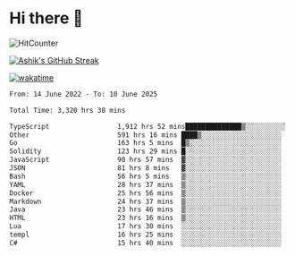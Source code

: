 # Hi there 👋

![HitCounter](https://hits.seeyoufarm.com/api/count/incr/badge.svg?url=https%3A%2F%2Fgithub.com%2Fashrhmn1212%2Fhit-counter)

<!-- ![Contribution Graph](https://github-readme-activity-graph.cyclic.app/graph?username=ashrhmn) -->


<!-- [![Top Langs](https://github-readme-stats.vercel.app/api/top-langs/?username=ashrhmn&layout=compact&theme=synthwave&langs_count=10&card_width=445)](https://github.com/anuraghazra/github-readme-stats) -->

[![Ashik's GitHub Streak](https://github-readme-streak-stats.herokuapp.com/?user=ashrhmn&theme=blood&fire=DD7F1C&background=151515&dates=9f9f9f&border=DD2727)](https://git.io/streak-stats)

<!-- ![Ashik's GitHub stats](https://github-readme-stats.vercel.app/api/?username=ashrhmn&show_icons=true&title_color=fff&icon_color=79ff97&text_color=9f9f9f&bg_color=151515) -->

[![wakatime](https://wakatime.com/badge/user/3df86613-ba63-4631-8e65-0ff18e7becad.svg)](https://wakatime.com/@3df86613-ba63-4631-8e65-0ff18e7becad)

<!--START_SECTION:waka-->

```txt
From: 14 June 2022 - To: 10 June 2025

Total Time: 3,320 hrs 38 mins

TypeScript                 1,912 hrs 52 mins██████████████▒░░░░░░░░░░   57.61 %
Other                      591 hrs 16 mins ████▒░░░░░░░░░░░░░░░░░░░░   17.81 %
Go                         163 hrs 5 mins  █▒░░░░░░░░░░░░░░░░░░░░░░░   04.91 %
Solidity                   123 hrs 29 mins █░░░░░░░░░░░░░░░░░░░░░░░░   03.72 %
JavaScript                 90 hrs 57 mins  ▓░░░░░░░░░░░░░░░░░░░░░░░░   02.74 %
JSON                       81 hrs 8 mins   ▓░░░░░░░░░░░░░░░░░░░░░░░░   02.44 %
Bash                       56 hrs 5 mins   ▒░░░░░░░░░░░░░░░░░░░░░░░░   01.69 %
YAML                       28 hrs 37 mins  ▒░░░░░░░░░░░░░░░░░░░░░░░░   00.86 %
Docker                     25 hrs 56 mins  ▒░░░░░░░░░░░░░░░░░░░░░░░░   00.78 %
Markdown                   24 hrs 37 mins  ▒░░░░░░░░░░░░░░░░░░░░░░░░   00.74 %
Java                       23 hrs 46 mins  ▒░░░░░░░░░░░░░░░░░░░░░░░░   00.72 %
HTML                       23 hrs 16 mins  ▒░░░░░░░░░░░░░░░░░░░░░░░░   00.70 %
Lua                        17 hrs 30 mins  ░░░░░░░░░░░░░░░░░░░░░░░░░   00.53 %
templ                      16 hrs 25 mins  ░░░░░░░░░░░░░░░░░░░░░░░░░   00.49 %
C#                         15 hrs 40 mins  ░░░░░░░░░░░░░░░░░░░░░░░░░   00.47 %
```

<!--END_SECTION:waka-->


<!--### Most Used Languages 
<img src="https://wakatime.com/share/@ashrhmn/24ecb986-5bf8-4607-af7f-0aab08908d8c.png" />

### Favourite Tools
<img src="https://wakatime.com/share/@ashrhmn/f4e08015-f3bc-460a-9228-95a3ba11c604.png" />-->
